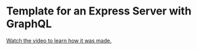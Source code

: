 # Template for an Express Server with GraphQL

[Watch the video to learn how it was made.](https://youtu.be/76tKpVbjhu8)
